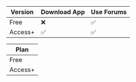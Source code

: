 
| Version | Download App   | Use Forums            |
| ------- | ------------   | ------------------    |
| Free    | ❌               | ✅                    |
| Access+ | ✅                | ✅                    |


|Plan    |
|-----   |
|Free    |
|Access+ |
